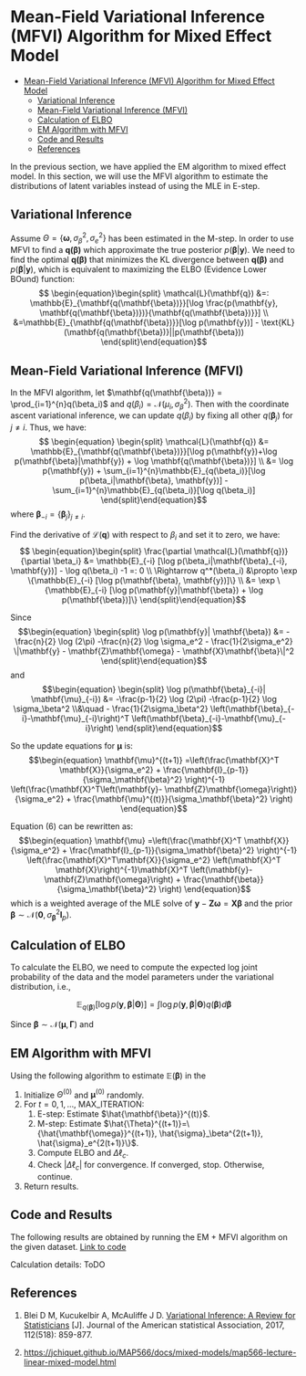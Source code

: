 # Mean-Field Variational Inference (MFVI) Algorithm for Mixed Effect Model
- [Mean-Field Variational Inference (MFVI) Algorithm for Mixed Effect Model](#mean-field-variational-inference-mfvi-algorithm-for-mixed-effect-model)
  - [Variational Inference](#variational-inference)
  - [Mean-Field Variational Inference (MFVI)](#mean-field-variational-inference-mfvi)
  - [Calculation of ELBO](#calculation-of-elbo)
  - [EM Algorithm with MFVI](#em-algorithm-with-mfvi)
  - [Code and Results](#code-and-results)
  - [References](#references)

In the previous section, we have applied the EM algorithm to mixed effect model. In this section, we will use the MFVI algorithm to estimate the distributions of latent variables instead of using the MLE in E-step.

## Variational Inference
Assume $\Theta=\{\mathbf{\omega}, \sigma_\beta^2, \sigma_e^2\}$ has been estimated in the M-step. In order to use MFVI to find a $\mathbf{q(\mathbf{\beta})}$ which approximate the true posterior $p(\mathbf{\beta}|\mathbf{y})$. We need to find the optimal $\mathbf{q(\mathbf{\beta})}$ that minimizes the KL divergence between $\mathbf{q(\mathbf{\beta})}$ and $p(\mathbf{\beta}|\mathbf{y})$, which is equivalent to maximizing the ELBO (Evidence Lower BOund) function:
$$
\begin{equation}\begin{split}
\mathcal{L}(\mathbf{q}) &=: \mathbb{E}_{\mathbf{q(\mathbf{\beta})}}[\log \frac{p(\mathbf{y}, \mathbf{q(\mathbf{\beta})})}{\mathbf{q(\mathbf{\beta})}}] \\
&=\mathbb{E}_{\mathbf{q(\mathbf{\beta})}}[\log p(\mathbf{y})] - \text{KL}(\mathbf{q(\mathbf{\beta})}||p(\mathbf{\beta}))
\end{split}\end{equation}$$


## Mean-Field Variational Inference (MFVI)
In the MFVI algorithm, let $\mathbf{q(\mathbf{\beta})} = \prod_{i=1}^{n}q(\beta_i)$ and $q(\beta_i) = \mathcal{N}(\mu_i, \sigma_\beta^2)$. Then with the coordinate ascent variational inference, we can update $q(\beta_i)$ by fixing all other $q(\mathbf{\beta}_j)$ for $j\neq i$. Thus, we have:
$$
\begin{equation} \begin{split}
\mathcal{L}(\mathbf{q}) &= \mathbb{E}_{\mathbf{q(\mathbf{\beta})}}[\log p(\mathbf{y})+\log p(\mathbf{\beta}|\mathbf{y}) + \log \mathbf{q(\mathbf{\beta})}] \\
&= \log p(\mathbf{y}) + \sum_{i=1}^{n}\mathbb{E}_{q(\beta_i)}[\log p(\beta_i|\mathbf{\beta}, \mathbf{y})] - \sum_{i=1}^{n}\mathbb{E}_{q(\beta_i)}[\log q(\beta_i)]
\end{split}\end{equation}$$
where $\mathbf{\beta}_{-i} = \{\mathbf{\beta}_j\}_{j\neq i}$.

Find the derivative of $\mathcal{L}(\mathbf{q})$ with respect to $\beta_i$ and set it to zero, we have:
$$
\begin{equation}\begin{split}
\frac{\partial \mathcal{L}(\mathbf{q})}{\partial \beta_i} &= \mathbb{E}_{-i} [\log p(\beta_i|\mathbf{\beta}_{-i}, \mathbf{y})] - \log q(\beta_i) -1 =: 0 \\
\Rightarrow q^*(\beta_i) &\propto \exp \{\mathbb{E}_{-i} [\log p(\mathbf{\beta}, \mathbf{y})]\} \\
&= \exp \{\mathbb{E}_{-i} [\log p(\mathbf{y}|\mathbf{\beta}) + \log p(\mathbf{\beta})]\}
\end{split}\end{equation}$$

Since
$$\begin{equation}
\begin{split}
\log p(\mathbf{y}| \mathbf{\beta})
&= -\frac{n}{2} \log (2\pi) -\frac{n}{2} \log \sigma_e^2 - \frac{1}{2\sigma_e^2} \|\mathbf{y} - \mathbf{Z}\mathbf{\omega} - \mathbf{X}\mathbf{\beta}\|^2
\end{split}\end{equation}$$
and
$$\begin{equation}
\begin{split}
\log p(\mathbf{\beta}_{-i}| \mathbf{\mu}_{-i}) &= -\frac{p-1}{2} \log (2\pi) -\frac{p-1}{2} \log \sigma_\beta^2 \\&\quad - \frac{1}{2\sigma_\beta^2} \left(\mathbf{\beta}_{-i}-\mathbf{\mu}_{-i}\right)^T \left(\mathbf{\beta}_{-i}-\mathbf{\mu}_{-i}\right)
\end{split}\end{equation}$$

So the update equations for $\mathbf{\mu}$ is:
$$\begin{equation}
\mathbf{\mu}^{(t+1)} =\left(\frac{\mathbf{X}^T \mathbf{X}}{\sigma_e^2} + \frac{\mathbf{I}_{p-1}}{\sigma_\mathbf{\beta}^2} \right)^{-1} \left(\frac{\mathbf{X}^T\left(\mathbf{y}- \mathbf{Z}\mathbf{\omega}\right)}{\sigma_e^2} + \frac{\mathbf{\mu}^{(t)}}{\sigma_\mathbf{\beta}^2} \right)
\end{equation}$$

Equation (6) can be rewritten as:
$$\begin{equation}
\mathbf{\mu} =\left(\frac{\mathbf{X}^T \mathbf{X}}{\sigma_e^2} + \frac{\mathbf{I}_{p-1}}{\sigma_\mathbf{\beta}^2} \right)^{-1} \left(\frac{\mathbf{X}^T\mathbf{X}}{\sigma_e^2} \left(\mathbf{X}^T \mathbf{X}\right)^{-1}\mathbf{X}^T \left(\mathbf{y}- \mathbf{Z}\mathbf{\omega}\right) + \frac{\mathbf{\beta}}{\sigma_\mathbf{\beta}^2} \right)
\end{equation}$$
which is a weighted average of the MLE solve of $\mathbf{y}-\mathbf{Z}\mathbf{\omega} = \mathbf{X}\mathbf{\beta}$ and the prior $\mathbf{\beta} \sim \mathcal{N}(\mathbf{0}, \sigma_\mathbf{\beta}^2 \mathbf{I}_{p})$.  

## Calculation of ELBO
To calculate the ELBO, we need to compute the expected log joint probability of the data and the model parameters under the variational distribution, i.e.,

$$\mathbb{E}_{q(\mathbf{\beta})}[\log p(\mathbf{y}, \mathbf{\beta}|\mathbf{\Theta})] = \int \log p(\mathbf{y}, \mathbf{\beta}|\mathbf{\Theta}) q(\mathbf{\beta}) d\mathbf{\beta} $$

Since $\mathbf{\beta} \sim \mathcal{N}(\mathbf{\mu}, \mathbf{\Gamma})$ and 

## EM Algorithm with MFVI
Using the following algorithm to estimate $\mathbb{E}(\mathbf{\beta})$ in the 

1. Initialize $\Theta^{(0)}$ and $\mathbf{\mu}^{(0)}$ randomly.
2. For $t = 0, 1, \dots$, MAX_ITERATION:
   1. E-step: Estimate $\hat{\mathbf{\beta}}^{(t)}$.
   2. M-step: Estimate $\hat{\Theta}^{(t+1)}=\{\hat{\mathbf{\omega}}^{(t+1)}, \hat{\sigma}_\beta^{2(t+1)}, \hat{\sigma}_e^{2(t+1)}\}$.
   3. Compute $\text{ELBO}$ and $\Delta \ell_c$. 
   4. Check $|\Delta \ell_c|$ for convergence. If converged, stop. Otherwise, continue.
3. Return results.

## Code and Results
The following results are obtained by running the EM + MFVI algorithm on the given dataset.
[Link to code](https://lucajiang.github.io/Mixed-Effect-Model-Numerical-Algorithm/mfvi_result)

Calculation details:
ToDO

## References
1.  Blei D M, Kucukelbir A, McAuliffe J D. [Variational Inference: A Review for Statisticians](https://arxiv.org/pdf/1601.00670.pdf) [J]. Journal of the American statistical Association, 2017, 112(518): 859-877.

2. https://jchiquet.github.io/MAP566/docs/mixed-models/map566-lecture-linear-mixed-model.html


